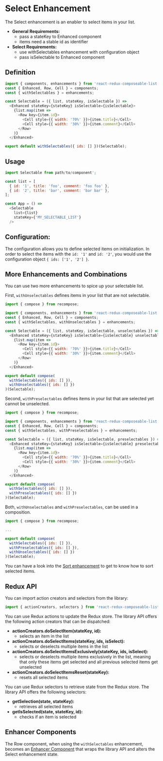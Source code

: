 # Select Enhancement

The Select enhancement is an enabler to select items in your list.

* **General Requirements:**
  * pass a stateKey to Enhanced component
  * items need a stable id as identifier
* **Select Requirements:**
  * use withSelectables enhancement with configuration object
  * pass isSelectable to Enhanced component

## Definition

```javascript
import { components, enhancements } from 'react-redux-composeable-list';
const { Enhanced, Row, Cell } = components;
const { withSelectables } = enhancements;

const Selectable = ({ list, stateKey, isSelectable }) =>
  <Enhanced stateKey={stateKey} isSelectable={isSelectable}>
    {list.map(item =>
      <Row key={item.id}>
        <Cell style={{ width: '70%' }}>{item.title}</Cell>
        <Cell style={{ width: '30%' }}>{item.comment}</Cell>
      </Row>
    )}
  </Enhanced>

export default withSelectables({ ids: [] })(Selectable);
```

## Usage

```javascript
import Selectable from path/to/component';

const list = [
  { id: '1', title: 'foo', comment: 'foo foo' },
  { id: '2', title: 'bar', comment: 'bar bar' },
];

const App = () =>
  <Selectable
    list={list}
    stateKey={'MY_SELECTABLE_LIST'}
  />
```

## Configuration:

The configuration allows you to define selected items on initialization. In order to select the items with the `id: '1'` and `id: '2'`, you would use the configuration object `{ ids: ['1', '2'] }`.

## More Enhancements and Combinations

You can use two more enhancements to spice up your selectable list.

First, `withUnselectables` defines items in your list that are not selectable.

```javascript
import { compose } from recompose;

import { components, enhancements } from 'react-redux-composeable-list';
const { Enhanced, Row, Cell } = components;
const { withSelectables, withUnselectables } = enhancements;

const Selectable = ({ list, stateKey, isSelectable, unselectables }) =>
  <Enhanced stateKey={stateKey} isSelectable={isSelectable} unselectables={unselectables}>
    {list.map(item =>
      <Row key={item.id}>
        <Cell style={{ width: '70%' }}>{item.title}</Cell>
        <Cell style={{ width: '30%' }}>{item.comment}</Cell>
      </Row>
    )}
  </Enhanced>

export default compose(
  withSelectables({ ids: [] }),
  withUnselectables({ ids: [] })
)(Selectable);
```

Second, `withPreselectables` defines items in your list that are selected yet cannot be unselected.

```javascript
import { compose } from recompose;

import { components, enhancements } from 'react-redux-composeable-list';
const { Enhanced, Row, Cell } = components;
const { withSelectables, withPreselectables } = enhancements;

const Selectable = ({ list, stateKey, isSelectable, preselectables }) =>
  <Enhanced stateKey={stateKey} isSelectable={isSelectable} preselectables={preselectables}>
    {list.map(item =>
      <Row key={item.id}>
        <Cell style={{ width: '70%' }}>{item.title}</Cell>
        <Cell style={{ width: '30%' }}>{item.comment}</Cell>
      </Row>
    )}
  </Enhanced>

export default compose(
  withSelectables({ ids: [] }),
  withPreselectables({ ids: [] })
)(Selectable);
```

Both, `withUnselectables` and `withPreselectables`, can be used in a composition.

```javascript
import { compose } from recompose;

...

export default compose(
  withSelectables({ ids: [] }),
  withPreselectables({ ids: [] }),
  withUnselectables({ ids: [] })
)(Selectable);
```

You can have a look into the [Sort enhancement](/docs/features/Sort.md) to get to know how to sort selected items.

## Redux API

You can import action creators and selectors from the library:

```javascript
import { actionCreators, selectors } from 'react-redux-composeable-list';
```

You can use Redux actions to update the Redux store. The library API offers the following action creators that can be dispatched:

* **actionCreators.doSelectItem(stateKey, id):**
  * selects an item in the list
* **actionCreators.doSelectItems(stateKey, ids, isSelect):**
  * selects or deselects multiple items in the list
* **actionCreators.doSelectItemsExclusively(stateKey, ids, isSelect):**
  * selects or deselects multiple items exclusively in the list, meaning that only these items get selected and all previous selected items get unselected
* **actionCreators.doSelectItemsReset(stateKey):**
  * resets all selected items

You can use Redux selectors to retrieve state from the Redux store. The library API offers the following selectors:

* **getSelection(state, stateKey):**
  * retrieves all selected items
* **getIsSelected(state, stateKey, id):**
  * checks if an item is selected

## Enhancer Components

The Row component, when using the `withSelectables` enhancement, becomes an [Enhancer Component](/docs/recipes/Consumer.md) that wraps the library API and alters the Select enhancement state.
